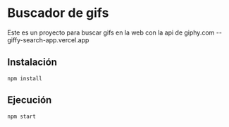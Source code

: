 # Buscador de gifs 

Este es un proyecto para buscar gifs en la web con la api de giphy.com -- giffy-search-app.vercel.app


## Instalación 

```
npm install
```

## Ejecución 

```
npm start
```



